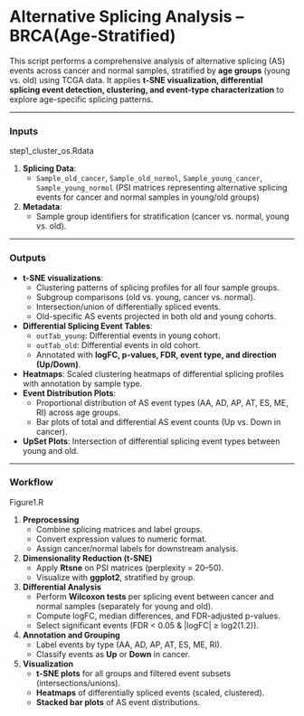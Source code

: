 # Alternative Splicing Analysis – BRCA(Age-Stratified)

This script performs a comprehensive analysis of alternative splicing (AS) events across cancer and normal samples, stratified by **age groups** (young vs. old) using TCGA data. It applies **t-SNE visualization, differential splicing event detection, clustering, and event-type characterization** to explore age-specific splicing patterns.

------

### Inputs

step1_cluster_os.Rdata

1. **Splicing Data**:
   - `Sample_old_cancer`, `Sample_old_normol`, `Sample_young_cancer`, `Sample_young_normol`
      (PSI matrices representing alternative splicing events for cancer and normal samples in young/old groups)
2. **Metadata**:
   - Sample group identifiers for stratification (cancer vs. normal, young vs. old).

------

### Outputs

- **t-SNE visualizations**:
  - Clustering patterns of splicing profiles for all four sample groups.
  - Subgroup comparisons (old vs. young, cancer vs. normal).
  - Intersection/union of differentially spliced events.
  - Old-specific AS events projected in both old and young cohorts.
- **Differential Splicing Event Tables**:
  - `outTab_young`: Differential events in young cohort.
  - `outTab_old`: Differential events in old cohort.
  - Annotated with **logFC, p-values, FDR, event type, and direction (Up/Down)**.
- **Heatmaps**: Scaled clustering heatmaps of differential splicing profiles with annotation by sample type.
- **Event Distribution Plots**:
  - Proportional distribution of AS event types (AA, AD, AP, AT, ES, ME, RI) across age groups.
  - Bar plots of total and differential AS event counts (Up vs. Down in cancer).
- **UpSet Plots**: Intersection of differential splicing event types between young and old.

------

### Workflow

Figure1.R

1. **Preprocessing**
   - Combine splicing matrices and label groups.
   - Convert expression values to numeric format.
   - Assign cancer/normal labels for downstream analysis.
2. **Dimensionality Reduction (t-SNE)**
   - Apply **Rtsne** on PSI matrices (perplexity = 20–50).
   - Visualize with **ggplot2**, stratified by group.
3. **Differential Analysis**
   - Perform **Wilcoxon tests** per splicing event between cancer and normal samples (separately for young and old).
   - Compute logFC, median differences, and FDR-adjusted p-values.
   - Select significant events (FDR < 0.05 & |logFC| ≥ log2(1.2)).
4. **Annotation and Grouping**
   - Label events by type (AA, AD, AP, AT, ES, ME, RI).
   - Classify events as **Up** or **Down** in cancer.
5. **Visualization**
   - **t-SNE plots** for all groups and filtered event subsets (intersections/unions).
   - **Heatmaps** of differentially spliced events (scaled, clustered).
   - **Stacked bar plots** of AS event distributions.